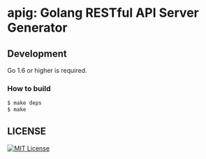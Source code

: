 # apig: Golang RESTful API Server Generator

## Development

Go 1.6 or higher is required.

### How to build

```bash
$ make deps
$ make
```

## LICENSE
[![MIT License](http://img.shields.io/badge/license-MIT-blue.svg?style=flat)](LICENSE)
